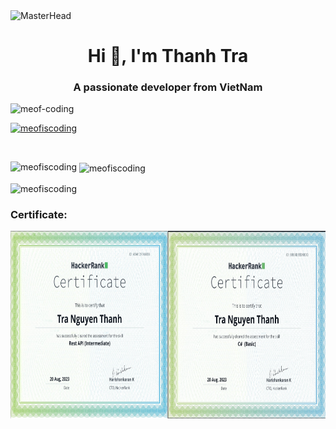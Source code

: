 <div>
  <img src="https://github.com/meofiscoding/meofiscoding/blob/main/Asset/MasterHead.gif" alt="MasterHead" style="width: 1000px; height: 500px">
</div>

<h1 align="center">Hi 👋, I'm Thanh Tra</h1>
<h3 align="center">A passionate developer from VietNam</h3>

<p align="left"> <img src="https://komarev.com/ghpvc/?username=meofiscoding&label=Profile%20views&color=0e75b6&style=flat" alt="meof-coding" /> </p>
<p align="left"> <a href="https://github.com/ryo-ma/github-profile-trophy"><img src="https://github-profile-trophy.vercel.app/?username=meofiscoding" alt="meofiscoding" /></a> </p>
<p align="left"> <a href="https://twitter.com/" target="blank"><img src="https://img.shields.io/twitter/follow/?logo=twitter&style=for-the-badge" alt="" /></a> </p>

<p><img align="left" src="https://github-readme-stats.vercel.app/api/top-langs?username=meofiscoding&show_icons=true&locale=en&layout=compact" alt="meofiscoding" /></p>

<p>&nbsp;<img align="center" src="https://github-readme-stats.vercel.app/api?username=meofiscoding&show_icons=true&locale=en" alt="meofiscoding" /></p>

<p><img align="center" src="https://github-readme-streak-stats.herokuapp.com/?user=meofiscoding&" alt="meofiscoding" /></p>
<h3 align="left">Certificate:</h3>
<div style="display: flex">
<a href="https://www.hackerrank.com/certificates/iframe/4d46d90460e6">
  <img src="https://github.com/meofiscoding/meofiscoding/blob/main/Certificate/RestAPICertificate.png" alt="HackerRank Certificate" width="400" height="300">
</a>
<a href="https://www.hackerrank.com/certificates/bbb3deed8bdd">
  <img src="https://github.com/meofiscoding/meofiscoding/blob/main/Certificate/C%23Certificate.png" alt="HackerRank Certificate" width="400" height="300">
</a>
</div>
